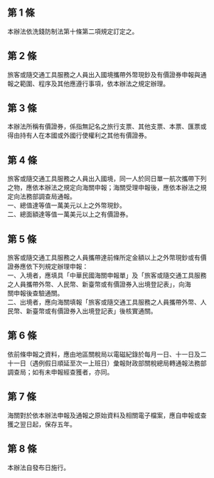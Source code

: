 第 1 條
-------
本辦法依洗錢防制法第十條第二項規定訂定之。

第 2 條
-------
旅客或隨交通工具服務之人員出入國境攜帶外幣現鈔及有價證券申報與通  
報之範圍、程序及其他應遵行事項，依本辦法之規定辦理。

第 3 條
-------
本辦法所稱有價證券，係指無記名之旅行支票、其他支票、本票、匯票或  
得由持有人在本國或外國行使權利之其他有價證券。

第 4 條
-------
旅客或隨交通工具服務之人員出入國境，同一人於同日單一航次攜帶下列  
之物，應依本辦法之規定向海關申報；海關受理申報後，應依本辦法之規  
定向法務部調查局通報。  
一、總值達等值一萬美元以上之外幣現鈔。  
二、總面額達等值一萬美元以上之有價證券。

第 5 條
-------
旅客或隨交通工具服務之人員攜帶達前條所定金額以上之外幣現鈔或有價  
證券應依下列規定辦理申報：  
一、入境者，應填具「中華民國海關申報單」及「旅客或隨交通工具服務  
    之人員攜帶外幣、人民幣、新臺幣或有價證券入出境登記表」，向海  
    關申報後查驗通關。  
二、出境者，應向海關填報「旅客或隨交通工具服務之人員攜帶外幣、人  
    民幣、新臺幣或有價證券入出境登記表」後核實通關。

第 6 條
-------
依前條申報之資料，應由地區關稅局以電磁紀錄於每月一日、十一日及二  
十一日（遇例假日順延至次一上班日）彙報財政部關稅總局轉通報法務部  
調查局；如有未申報經查獲者，亦同。

第 7 條
-------
海關對於依本辦法申報及通報之原始資料及相關電子檔案，應自申報或查  
獲之翌日起，保存五年。

第 8 條
-------
本辦法自發布日施行。

